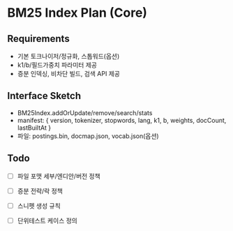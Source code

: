 # BM25 Index Plan (Core)

## Requirements
- 기본 토크나이저/정규화, 스톱워드(옵션)
- k1/b/필드가중치 파라미터 제공
- 증분 인덱싱, 비차단 빌드, 검색 API 제공

## Interface Sketch
- BM25Index.addOrUpdate/remove/search/stats
- manifest: { version, tokenizer, stopwords, lang, k1, b, weights, docCount, lastBuiltAt }
- 파일: postings.bin, docmap.json, vocab.json(옵션)

## Todo
- [ ] 파일 포맷 세부/엔디안/버전 정책
- [ ] 증분 전략/락 정책
- [ ] 스니펫 생성 규칙
- [ ] 단위테스트 케이스 정의

